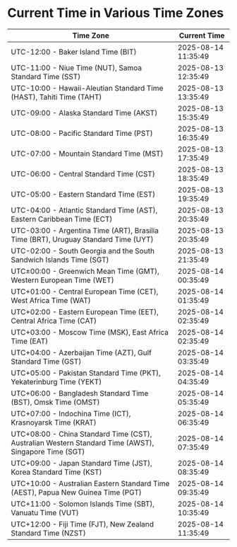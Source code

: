 # Current Time in Various Time Zones

| Time Zone | Current Time |
|-----------|--------------|
| UTC-12:00 - Baker Island Time (BIT) | 2025-08-14 11:35:49 |
| UTC-11:00 - Niue Time (NUT), Samoa Standard Time (SST) | 2025-08-13 12:35:49 |
| UTC-10:00 - Hawaii-Aleutian Standard Time (HAST), Tahiti Time (TAHT) | 2025-08-13 13:35:49 |
| UTC-09:00 - Alaska Standard Time (AKST) | 2025-08-13 15:35:49 |
| UTC-08:00 - Pacific Standard Time (PST) | 2025-08-13 16:35:49 |
| UTC-07:00 - Mountain Standard Time (MST) | 2025-08-13 17:35:49 |
| UTC-06:00 - Central Standard Time (CST) | 2025-08-13 18:35:49 |
| UTC-05:00 - Eastern Standard Time (EST) | 2025-08-13 19:35:49 |
| UTC-04:00 - Atlantic Standard Time (AST), Eastern Caribbean Time (ECT) | 2025-08-13 20:35:49 |
| UTC-03:00 - Argentina Time (ART), Brasília Time (BRT), Uruguay Standard Time (UYT) | 2025-08-13 20:35:49 |
| UTC-02:00 - South Georgia and the South Sandwich Islands Time (SGT) | 2025-08-13 21:35:49 |
| UTC±00:00 - Greenwich Mean Time (GMT), Western European Time (WET) | 2025-08-14 00:35:49 |
| UTC+01:00 - Central European Time (CET), West Africa Time (WAT) | 2025-08-14 01:35:49 |
| UTC+02:00 - Eastern European Time (EET), Central Africa Time (CAT) | 2025-08-14 02:35:49 |
| UTC+03:00 - Moscow Time (MSK), East Africa Time (EAT) | 2025-08-14 02:35:49 |
| UTC+04:00 - Azerbaijan Time (AZT), Gulf Standard Time (GST) | 2025-08-14 03:35:49 |
| UTC+05:00 - Pakistan Standard Time (PKT), Yekaterinburg Time (YEKT) | 2025-08-14 04:35:49 |
| UTC+06:00 - Bangladesh Standard Time (BST), Omsk Time (OMST) | 2025-08-14 05:35:49 |
| UTC+07:00 - Indochina Time (ICT), Krasnoyarsk Time (KRAT) | 2025-08-14 06:35:49 |
| UTC+08:00 - China Standard Time (CST), Australian Western Standard Time (AWST), Singapore Time (SGT) | 2025-08-14 07:35:49 |
| UTC+09:00 - Japan Standard Time (JST), Korea Standard Time (KST) | 2025-08-14 08:35:49 |
| UTC+10:00 - Australian Eastern Standard Time (AEST), Papua New Guinea Time (PGT) | 2025-08-14 09:35:49 |
| UTC+11:00 - Solomon Islands Time (SBT), Vanuatu Time (VUT) | 2025-08-14 10:35:49 |
| UTC+12:00 - Fiji Time (FJT), New Zealand Standard Time (NZST) | 2025-08-14 11:35:49 |
